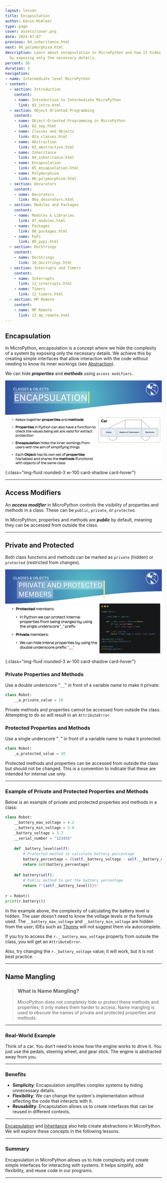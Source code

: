 ```yaml
---
layout: lesson
title: Encapsulation
author: Kevin McAleer
type: page
cover: assets/cover.png
date: 2024-07-07
previous: 04_inheritance.html
next: 06_polymorphism.html
description: Learn about encapsulation in MicroPython and how it hides complexity
  by exposing only the necessary details.
percent: 36
duration: 3
navigation:
- name: Intermediate level MicroPython
- content:
  - section: Introduction
    content:
    - name: Introduction to Intermediate MicroPython
      link: 01_intro.html
  - section: Object Oriented Programming
    content:
    - name: Object-Oriented Programming in MicroPython
      link: 02_oop.html
    - name: Classes and Objects
      link: 02a_classes.html
    - name: Abstraction
      link: 03_abstraction.html
    - name: Inheritance
      link: 04_inheritance.html
    - name: Encapsulation
      link: 05_encapsulation.html
    - name: Polymorphism
      link: 06_polymorphism.html
  - section: Decorators
    content:
    - name: Decorators
      link: 06a_decorators.html
  - section: Modules and Packages
    content:
    - name: Modules & Libraries
      link: 07_modules.html
    - name: Packages
      link: 08_packages.html
    - name: PyPi
      link: 09_pypi.html
  - section: DocStrings
    content:
    - name: DocStrings
      link: 10_docstrings.html
  - section: Interrupts and Timers
    content:
    - name: Interrupts
      link: 11_interrupts.html
    - name: Timers
      link: 12_timers.html
  - section: MP Remote
    content:
    - name: MP Remote
      link: 13_mp_remote.html
---
```



## Encapsulation

In MicroPython, encapsulation is a concept where we hide the complexity of a system by exposing only the necessary details. We achieve this by creating simple interfaces that allow interaction with the code without needing to know its inner workings (see [Abstraction](03_abstraction)).

We can hide ***properties*** and ***methods*** using `access modifiers`.

![Encapsulation](assets/encapsulation.png){:class="img-fluid rounded-3 w-100 card-shadow card-hover"}

---

## Access Modifiers

An ***access modifier*** in MicroPython controls the visibility of properties and methods in a class. These can be `public`, `private`, or `protected`.

In MicroPython, properties and methods are ***public*** by default, meaning they can be accessed from outside the class.

---

## Private and Protected

Both class functions and methods can be marked as `private` (hidden) or `protected` (restricted from changes).

![Private and Protected](assets/private_protected.png){:class="img-fluid rounded-3 w-100 card-shadow card-hover"}

### Private Properties and Methods

Use a double underscore "`__`" in front of a variable name to make it private:

```python
class Robot:
    __a_private_value = 10
```

Private methods and properties cannot be accessed from outside the class. Attempting to do so will result in an `AttributeError`.

### Protected Properties and Methods

Use a single underscore "`_`" in front of a variable name to make it protected:

```python
class Robot:
    _a_protected_value = 20
```

Protected methods and properties can be accessed from outside the class but should not be changed. This is a convention to indicate that these are intended for internal use only.

---

### Example of Private and Protected Properties and Methods

Below is an example of private and protected properties and methods in a class:

```python
class Robot:
    __battery_max_voltage = 4.2
    __battery_min_voltage = 3.0
    _battery_voltage = 3.7
    __serial_number = "123456"

    def _battery_level(self):
        # Protected method to calculate battery percentage
        battery_percentage = ((self._battery_voltage - self.__battery_min_voltage) / (self.__battery_max_voltage - self.__battery_min_voltage)) * 100
        return int(battery_percentage)
    
    def battery(self):
        # Public method to get the battery percentage
        return f"{self._battery_level()}%"
    
r = Robot()
print(r.battery())
```

In the example above, the complexity of calculating the battery level is hidden. The user doesn’t need to know the voltage levels or the formula used. The `__battery_max_voltage` and `__battery_min_voltage` are hidden from the user; IDEs such as [Thonny](https://thonny.org/) will not suggest them via autocomplete.

If you try to access the `r.__battery_max_voltage` property from outside the class, you will get an `AttributeError`.

Also, try changing the `r._battery_voltage` value; it will work, but it is not best practice.

---

## Name Mangling

> ### What is Name Mangling?
>
> MicroPython does not completely hide or protect these methods and properties; it only makes them harder to access. Name mangling is used to obscure the names of private and protected properties and methods.

---

### Real-World Example

Think of a car. You don’t need to know how the engine works to drive it. You just use the pedals, steering wheel, and gear stick. The engine is abstracted away from you.

---

### Benefits

- **Simplicity**: Encapsulation simplifies complex systems by hiding unnecessary details.
- **Flexibility**: We can change the system's implementation without affecting the code that interacts with it.
- **Reusability**: Encapsulation allows us to create interfaces that can be reused in different contexts.

---

[Encapsulation](05_encapsulation) and [Inheritance](04_inheritance) also help create abstractions in MicroPython. We will explore these concepts in the following lessons.

---

### Summary

Encapsulation in MicroPython allows us to hide complexity and create simple interfaces for interacting with systems. It helps simplify, add flexibility, and reuse code in our programs.

---
